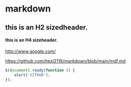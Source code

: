 # markdown
## this is an H2 sizedheader.
#### this is an H4 sizeheader.

<http://www.google.com/>

<https://github.com/hezj2118/markdown/blob/main/mdf.md>

```javascript
$(document).ready(function () {
    alert('GITHUB');
});
```
